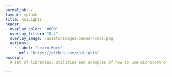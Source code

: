 ```yaml
---
permalink: /
layout: splash
title: KajLights
header:
  overlay_color: "#000"
  overlay_filter: "0.4"
  overlay_image: /assets/images/banner-xmas.png
  actions:
    - label: "Learn More"
      url: "https://github.com/KajLights"
excerpt: 
  A set of libraries, utilities and examples of how to use microcontrollers for home automation.

---
```

